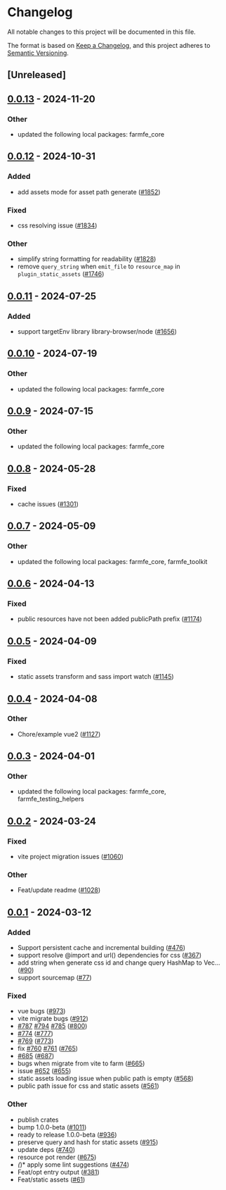# Changelog
All notable changes to this project will be documented in this file.

The format is based on [Keep a Changelog](https://keepachangelog.com/en/1.0.0/),
and this project adheres to [Semantic Versioning](https://semver.org/spec/v2.0.0.html).

## [Unreleased]

## [0.0.13](https://github.com/ErKeLost/farm/compare/farmfe_plugin_static_assets-v0.0.12...farmfe_plugin_static_assets-v0.0.13) - 2024-11-20

### Other

- updated the following local packages: farmfe_core

## [0.0.12](https://github.com/farm-fe/farm/compare/farmfe_plugin_static_assets-v0.0.11...farmfe_plugin_static_assets-v0.0.12) - 2024-10-31

### Added

- add assets mode for asset path generate ([#1852](https://github.com/farm-fe/farm/pull/1852))

### Fixed

- css resolving issue ([#1834](https://github.com/farm-fe/farm/pull/1834))

### Other

- simplify string formatting for readability ([#1828](https://github.com/farm-fe/farm/pull/1828))
- remove `query_string` when `emit_file` to `resource_map` in `plugin_static_assets` ([#1746](https://github.com/farm-fe/farm/pull/1746))

## [0.0.11](https://github.com/farm-fe/farm/compare/farmfe_plugin_static_assets-v0.0.10...farmfe_plugin_static_assets-v0.0.11) - 2024-07-25

### Added
- support targetEnv library library-browser/node ([#1656](https://github.com/farm-fe/farm/pull/1656))

## [0.0.10](https://github.com/farm-fe/farm/compare/farmfe_plugin_static_assets-v0.0.9...farmfe_plugin_static_assets-v0.0.10) - 2024-07-19

### Other
- updated the following local packages: farmfe_core

## [0.0.9](https://github.com/farm-fe/farm/compare/farmfe_plugin_static_assets-v0.0.8...farmfe_plugin_static_assets-v0.0.9) - 2024-07-15

### Other
- updated the following local packages: farmfe_core

## [0.0.8](https://github.com/farm-fe/farm/compare/farmfe_plugin_static_assets-v0.0.7...farmfe_plugin_static_assets-v0.0.8) - 2024-05-28

### Fixed
- cache issues ([#1301](https://github.com/farm-fe/farm/pull/1301))

## [0.0.7](https://github.com/farm-fe/farm/compare/farmfe_plugin_static_assets-v0.0.6...farmfe_plugin_static_assets-v0.0.7) - 2024-05-09

### Other
- updated the following local packages: farmfe_core, farmfe_toolkit

## [0.0.6](https://github.com/farm-fe/farm/compare/farmfe_plugin_static_assets-v0.0.5...farmfe_plugin_static_assets-v0.0.6) - 2024-04-13

### Fixed
- public resources have not been added publicPath prefix ([#1174](https://github.com/farm-fe/farm/pull/1174))

## [0.0.5](https://github.com/farm-fe/farm/compare/farmfe_plugin_static_assets-v0.0.4...farmfe_plugin_static_assets-v0.0.5) - 2024-04-09

### Fixed
- static assets transform and sass import watch ([#1145](https://github.com/farm-fe/farm/pull/1145))

## [0.0.4](https://github.com/farm-fe/farm/compare/farmfe_plugin_static_assets-v0.0.3...farmfe_plugin_static_assets-v0.0.4) - 2024-04-08

### Other
- Chore/example vue2 ([#1127](https://github.com/farm-fe/farm/pull/1127))

## [0.0.3](https://github.com/farm-fe/farm/compare/farmfe_plugin_static_assets-v0.0.2...farmfe_plugin_static_assets-v0.0.3) - 2024-04-01

### Other
- updated the following local packages: farmfe_core, farmfe_testing_helpers

## [0.0.2](https://github.com/farm-fe/farm/compare/farmfe_plugin_static_assets-v0.0.1...farmfe_plugin_static_assets-v0.0.2) - 2024-03-24

### Fixed
- vite project migration issues ([#1060](https://github.com/farm-fe/farm/pull/1060))

### Other
- Feat/update readme ([#1028](https://github.com/farm-fe/farm/pull/1028))

## [0.0.1](https://github.com/farm-fe/farm/releases/tag/farmfe_plugin_static_assets-v0.0.1) - 2024-03-12

### Added
- Support persistent cache and incremental building ([#476](https://github.com/farm-fe/farm/pull/476))
- support resolve @import and url() dependencies for css ([#367](https://github.com/farm-fe/farm/pull/367))
- add string when generate css id and change query HashMap to Vec… ([#90](https://github.com/farm-fe/farm/pull/90))
- support sourcemap ([#77](https://github.com/farm-fe/farm/pull/77))

### Fixed
- vue bugs ([#973](https://github.com/farm-fe/farm/pull/973))
- vite migrate bugs ([#912](https://github.com/farm-fe/farm/pull/912))
- [#787](https://github.com/farm-fe/farm/pull/787) [#794](https://github.com/farm-fe/farm/pull/794) [#785](https://github.com/farm-fe/farm/pull/785) ([#800](https://github.com/farm-fe/farm/pull/800))
- [#774](https://github.com/farm-fe/farm/pull/774) ([#777](https://github.com/farm-fe/farm/pull/777))
- [#769](https://github.com/farm-fe/farm/pull/769) ([#773](https://github.com/farm-fe/farm/pull/773))
- fix [#760](https://github.com/farm-fe/farm/pull/760) [#761](https://github.com/farm-fe/farm/pull/761) ([#765](https://github.com/farm-fe/farm/pull/765))
- [#685](https://github.com/farm-fe/farm/pull/685) ([#687](https://github.com/farm-fe/farm/pull/687))
- bugs when migrate from vite to farm ([#665](https://github.com/farm-fe/farm/pull/665))
- issue [#652](https://github.com/farm-fe/farm/pull/652) ([#655](https://github.com/farm-fe/farm/pull/655))
- static assets loading issue when public path is empty ([#568](https://github.com/farm-fe/farm/pull/568))
- public path issue for css and static assets ([#561](https://github.com/farm-fe/farm/pull/561))

### Other
- publish crates
- bump 1.0.0-beta ([#1011](https://github.com/farm-fe/farm/pull/1011))
- ready to release 1.0.0-beta ([#936](https://github.com/farm-fe/farm/pull/936))
- preserve query and hash for static assets ([#915](https://github.com/farm-fe/farm/pull/915))
- update deps ([#740](https://github.com/farm-fe/farm/pull/740))
- resource pot render ([#675](https://github.com/farm-fe/farm/pull/675))
- *(*)* apply some lint suggestions ([#474](https://github.com/farm-fe/farm/pull/474))
- Feat/opt entry output ([#381](https://github.com/farm-fe/farm/pull/381))
- Feat/static assets ([#61](https://github.com/farm-fe/farm/pull/61))
